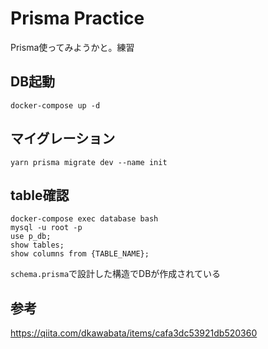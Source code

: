 # Prisma Practice
Prisma使ってみようかと。練習

## DB起動
```docker-compose up -d```
## マイグレーション
```
yarn prisma migrate dev --name init
```
## table確認
```
docker-compose exec database bash
mysql -u root -p
use p_db;
show tables;
show columns from {TABLE_NAME};
```
`schema.prisma`で設計した構造でDBが作成されている

## 参考
https://qiita.com/dkawabata/items/cafa3dc53921db520360
